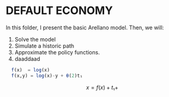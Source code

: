 # DEFAULT ECONOMY
In this folder, I present the basic Arellano model. Then, we will:
  1. Solve the model
  2. Simulate a historic path
  3. Approximate the policy functions.
  4. daaddaad

````julia 
  f(x)  = log(x)
  f(x,y) = log(x)-y + θ(2)t₁
 ````


```math
 x = f(x) + t₁ +
```
